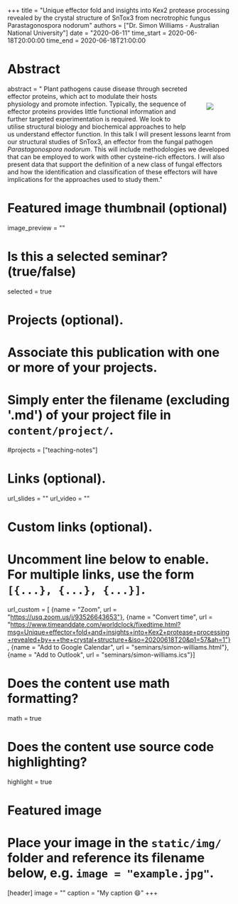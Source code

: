 +++
title = "Unique effector fold and insights into Kex2 protease processing revealed by the crystal structure of SnTox3 from necrotrophic fungus Parastagonospora nodorum"
authors = ["Dr. Simon Williams - Australian National University"]
date = "2020-06-11"
time_start = 2020-06-18T20:00:00
time_end = 2020-06-18T21:00:00

# Abstract
abstract = "<img src = '/img/seminars/simon-williams.png' style = 'padding:40px; float:right'> Plant pathogens cause disease through secreted effector proteins, which act to modulate their hosts physiology and promote infection. Typically, the sequence of effector proteins provides little functional information and further targeted experimentation is required. We look to utilise structural biology and biochemical approaches to help us understand effector function. In this talk I will present lessons learnt from our structural studies of SnTox3, an effector from the fungal pathogen _Parastagonospora nodorum_. This will include methodologies we developed that can be employed to work with other cysteine-rich effectors. I will also present data that support the definition of a new class of fungal effectors and how the identification and classification of these effectors will have implications for the approaches used to study them."

# Featured image thumbnail (optional)
image_preview = ""

# Is this a selected seminar? (true/false)
selected = true

# Projects (optional).
#   Associate this publication with one or more of your projects.
#   Simply enter the filename (excluding '.md') of your project file in `content/project/`.
#projects = ["teaching-notes"]

# Links (optional).
url_slides = ""
url_video = ""

# Custom links (optional).
#   Uncomment line below to enable. For multiple links, use the form `[{...}, {...}, {...}]`.
url_custom = [
{name = "Zoom", url = "https://usq.zoom.us/j/93526643653"}, {name = "Convert time", url = "https://www.timeanddate.com/worldclock/fixedtime.html?msg=Unique+effector+fold+and+insights+into+Kex2+protease+processing+revealed+by+++the+crystal+structure+&iso=20200618T20&p1=57&ah=1"},
{name = "Add to Google Calendar", url = "seminars/simon-williams.html"}, {name = "Add to Outlook", url = "seminars/simon-williams.ics"}]


# Does the content use math formatting?
math = true

# Does the content use source code highlighting?
highlight = true

# Featured image
# Place your image in the `static/img/` folder and reference its filename below, e.g. `image = "example.jpg"`.
[header]
image = ""
caption = "My caption :smile:"
+++
